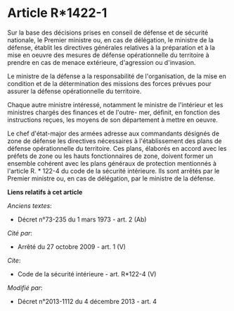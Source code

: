# Article R*1422-1

Sur la base des décisions prises en conseil de défense et de sécurité nationale, le Premier ministre ou, en cas de
délégation, le ministre de la défense, établit les directives générales relatives à la préparation et à la mise en oeuvre des
mesures de défense opérationnelle du territoire à prendre en cas de menace extérieure, d'agression ou d'invasion. 

Le ministre de la défense a la responsabilité de l'organisation, de la mise en condition et de la détermination des missions
des forces prévues pour assurer la défense opérationnelle du territoire. 

Chaque autre ministre intéressé, notamment le ministre de l'intérieur et les ministres chargés des finances et de l'outre-
mer, définit, en fonction des instructions reçues, les moyens de son département à mettre en oeuvre. 

Le chef d'état-major des armées adresse aux commandants désignés de zone de défense les directives nécessaires à
l'établissement des plans de défense opérationnelle du territoire. Ces plans, élaborés en accord avec les préfets de zone ou
les hauts fonctionnaires de zone, doivent former un ensemble cohérent avec les plans généraux de protection mentionnés à
l'article R. * 122-4 du code de la sécurité intérieure. Ils sont arrêtés par le Premier ministre ou, en cas de délégation,
par le ministre de la défense.

**Liens relatifs à cet article**

_Anciens textes_:

  - Décret n°73-235 du 1 mars 1973 - art. 2 (Ab)

_Cité par_:

  - Arrêté du 27 octobre 2009 - art. 1 (V)

_Cite_:

  - Code de la sécurité intérieure - art. R*122-4 (V)

_Modifié par_:

  - Décret n°2013-1112 du 4 décembre 2013 - art. 4
